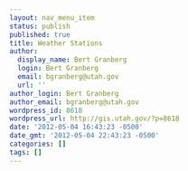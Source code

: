 ```yaml
---
layout: nav_menu_item
status: publish
published: true
title: Weather Stations
author:
  display_name: Bert Granberg
  login: Bert Granberg
  email: bgranberg@utah.gov
  url: ''
author_login: Bert Granberg
author_email: bgranberg@utah.gov
wordpress_id: 8618
wordpress_url: http://gis.utah.gov/?p=8618
date: '2012-05-04 16:43:23 -0500'
date_gmt: '2012-05-04 22:43:23 -0500'
categories: []
tags: []
---
```


